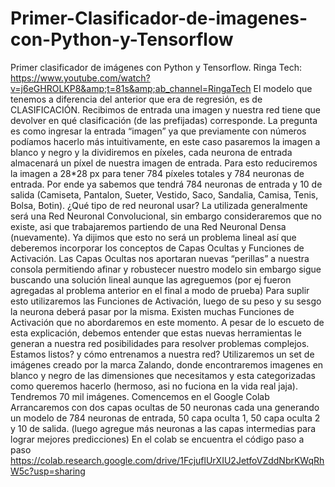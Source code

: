 # Primer-Clasificador-de-imagenes-con-Python-y-Tensorflow
Primer clasificador de imágenes con Python y Tensorflow. Ringa Tech: https://www.youtube.com/watch?v=j6eGHROLKP8&amp;t=81s&amp;ab_channel=RingaTech   El modelo que tenemos a diferencia del anterior que era de regresión, es de CLASIFICACIÓN. Recibimos de entrada una imagen y nuestra red tiene que devolver en qué clasificación (de las prefijadas) corresponde. La pregunta es como ingresar la entrada “imagen” ya que previamente con números podíamos hacerlo más intuitivamente, en este caso pasaremos la imagen a blanco y negro y la dividiremos en píxeles, cada neurona de entrada almacenará un píxel de nuestra imagen de entrada. Para esto reduciremos la imagen a 28*28 px para tener 784 píxeles totales y 784 neuronas de entrada. Por ende ya sabemos que tendrá 784 neuronas de entrada y 10 de salida (Camiseta, Pantalon, Sueter, Vestido, Saco, Sandalia, Camisa, Tenis, Bolsa, Botin).  ¿Qué tipo de red neuronal usar?  La utilizada generalmente será una Red Neuronal Convolucional, sin embargo consideraremos que no existe, asi que trabajaremos partiendo de una Red Neuronal Densa (nuevamente).  Ya dijimos que esto no será un problema lineal así que deberemos incorporar los conceptos de Capas Ocultas y Funciones de Activación. Las Capas Ocultas nos aportaran nuevas “perillas” a nuestra consola permitiendo afinar y robustecer nuestro modelo sin embargo sigue buscando una solución lineal aunque las agreguemos (por ej fueron agregadas al problema anterior en el final a modo de prueba) Para suplir esto utilizaremos las Funciones de Activación, luego de su peso y su sesgo la neurona deberá pasar por la misma.   Existen muchas Funciones de Activación que no abordaremos en este momento. A pesar de lo escueto de esta explicación, debemos entender que estas nuevas herramientas le generan a nuestra red posibilidades para resolver problemas complejos.  Estamos listos? y cómo entrenamos a nuestra red?  Utilizaremos un set de imágenes creado por la marca Zalando, donde encontraremos imagenes en blanco y negro de las dimensiones que necesitamos y esta categorizadas como queremos hacerlo (hermoso, asi no fuciona en la vida real jaja). Tendremos 70 mil imágenes.      Comencemos en el Google Colab Arrancaremos con dos capas ocultas de 50 neuronas cada una generando un modelo de 784 neuronas de entrada, 50 capa oculta 1, 50 capa oculta 2 y 10 de salida. (luego agregue más neuronas a las capas intermedias para lograr mejores predicciones) En el colab se encuentra el código paso a paso  https://colab.research.google.com/drive/1FcjuflUrXIU2JetfoVZddNbrKWqRhW5c?usp=sharing
